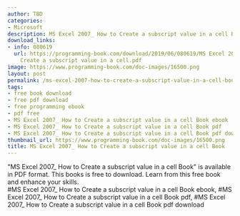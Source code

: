 ```yaml
---
author: TBD
categories:
- Microsoft
description: MS Excel 2007_ How to Create a subscript value in a cell Book
download_links:
- info: 080619
  url: https://programming-book.com/download/2019/06/080619/MS Excel 2007_ How to
    Create a subscript value in a cell.pdf
image: https://www.programming-book.com/doc-images/16500.png
layout: post
permalink: /ms-excel-2007-how-to-create-a-subscript-value-in-a-cell-book.html
tags:
- free book download
- free pdf download
- free programming ebook
- pdf free
- MS Excel 2007_ How to Create a subscript value in a cell Book ebook
- MS Excel 2007_ How to Create a subscript value in a cell Book pdf
- MS Excel 2007_ How to Create a subscript value in a cell Book pdf download
thumbnail_url: https://www.programming-book.com/doc-images/16500.png
title: MS Excel 2007_ How to Create a subscript value in a cell Book
---
```


 
<div class="item-desc text-justify">
  "MS Excel 2007_ How to Create a subscript value in a cell Book" is available in PDF format. This books is free to download. Learn from this free book and enhance your skills.
  <br>
  #MS Excel 2007_ How to Create a subscript value in a cell Book ebook, #MS Excel 2007_ How to Create a subscript value in a cell Book pdf, #MS Excel 2007_ How to Create a subscript value in a cell Book pdf download
</div>